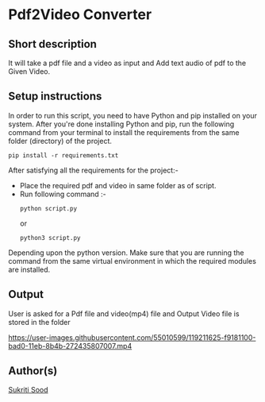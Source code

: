 # Pdf2Video Converter
## Short description
It will take a pdf file and a video as input and Add text audio of pdf to the Given Video.
## Setup instructions
In order to run this script, you need to have Python and pip installed on your system. After you're done installing Python and pip, run the following command from your terminal to install the requirements from the same folder (directory) of the project.
```
pip install -r requirements.txt
```

After satisfying all the requirements for the project:-

- Place the required pdf and video in same folder as of script.
- Run following command :-
    ```
    python script.py
    ```
    or
    ```
    python3 script.py
    ```
Depending upon the python version. Make sure that you are running the command from the same virtual environment in which the required modules are installed.


## Output
User is asked for a Pdf file and video(mp4) file and Output Video file is stored in the folder


https://user-images.githubusercontent.com/55010599/119211625-f9181100-bad0-11eb-8b4b-272435807007.mp4


## Author(s)
[Sukriti Sood](https://github.com/Sukriti-sood)